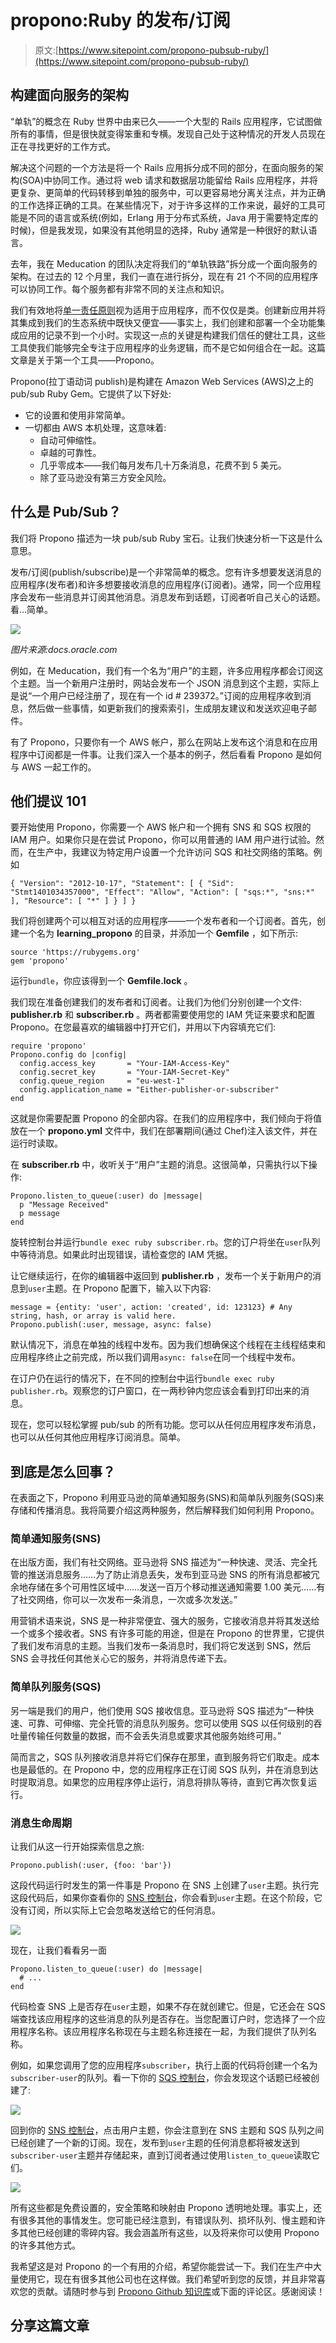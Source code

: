 # propono:Ruby 的发布/订阅

> 原文:[https://www.sitepoint.com/propono-pubsub-ruby/](https://www.sitepoint.com/propono-pubsub-ruby/)

## 构建面向服务的架构

“单轨”的概念在 Ruby 世界中由来已久——一个大型的 Rails 应用程序，它试图做所有的事情，但是很快就变得笨重和专横。发现自己处于这种情况的开发人员现在正在寻找更好的工作方式。

解决这个问题的一个方法是将一个 Rails 应用拆分成不同的部分，在面向服务的架构(SOA)中协同工作。通过将 web 请求和数据层功能留给 Rails 应用程序，并将更复杂、更简单的代码转移到单独的服务中，可以更容易地分离关注点，并为正确的工作选择正确的工具。在某些情况下，对于许多这样的工作来说，最好的工具可能是不同的语言或系统(例如，Erlang 用于分布式系统，Java 用于需要特定库的时候)，但是我发现，如果没有其他明显的选择，Ruby 通常是一种很好的默认语言。

去年，我在 Meducation 的团队决定将我们的“单轨铁路”拆分成一个面向服务的架构。在过去的 12 个月里，我们一直在进行拆分，现在有 21 个不同的应用程序可以协同工作。每个服务都有非常不同的关注点和知识。

我们有效地将[单一责任原则](https://en.wikipedia.org/wiki/Single_responsibility_principle)视为适用于应用程序，而不仅仅是类。创建新应用并将其集成到我们的生态系统中既快又便宜——事实上，我们创建和部署一个全功能集成应用的记录不到一个小时。实现这一点的关键是构建我们信任的健壮工具，这些工具使我们能够完全专注于应用程序的业务逻辑，而不是它如何组合在一起。这篇文章是关于第一个工具——Propono。

Propono(拉丁语动词 publish)是构建在 Amazon Web Services (AWS)之上的 pub/sub Ruby Gem。它提供了以下好处:

*   它的设置和使用非常简单。
*   一切都由 AWS 本机处理，这意味着:
    *   自动可伸缩性。
    *   卓越的可靠性。
    *   几乎零成本——我们每月发布几十万条消息，花费不到 5 美元。
    *   除了亚马逊没有第三方安全风险。

## 什么是 Pub/Sub？

我们将 Propono 描述为一块 pub/sub Ruby 宝石。让我们快速分析一下这是什么意思。

发布/订阅(publish/subscribe)是一个非常简单的概念。您有许多想要发送消息的应用程序(发布者)和许多想要接收消息的应用程序(订阅者)。通常，同一个应用程序会发布一些消息并订阅其他消息。消息发布到话题，订阅者听自己关心的话题。看…简单。

![](../Images/4ec257ee7303070210955da1cae357b1.png)

*图片来源:docs.oracle.com*

例如，在 Meducation，我们有一个名为“用户”的主题，许多应用程序都会订阅这个主题。当一个新用户注册时，网站会发布一个 JSON 消息到这个主题，实际上是说“一个用户已经注册了，现在有一个 id # 239372。”订阅的应用程序收到消息，然后做一些事情，如更新我们的搜索索引，生成朋友建议和发送欢迎电子邮件。

有了 Propono，只要你有一个 AWS 帐户，那么在网站上发布这个消息和在应用程序中订阅都是一件事。让我们深入一个基本的例子，然后看看 Propono 是如何与 AWS 一起工作的。

## 他们提议 101

要开始使用 Propono，你需要一个 AWS 帐户和一个拥有 SNS 和 SQS 权限的 IAM 用户。如果你只是在尝试 Propono，你可以用普通的 IAM 用户进行试验。然而，在生产中，我建议为特定用户设置一个允许访问 SQS 和社交网络的策略。例如

```
{ "Version": "2012-10-17", "Statement": [ { "Sid": "Stmt1401034357000", "Effect": "Allow", "Action": [ "sqs:*", "sns:*" ], "Resource": [ "*" ] } ] }
```

我们将创建两个可以相互对话的应用程序——一个发布者和一个订阅者。首先，创建一个名为 **learning_propono** 的目录，并添加一个 **Gemfile** ，如下所示:

```
source 'https://rubygems.org'
gem 'propono'
```

运行`bundle`，你应该得到一个 **Gemfile.lock** 。

我们现在准备创建我们的发布者和订阅者。让我们为他们分别创建一个文件: **publisher.rb** 和 **subscriber.rb** 。两者都需要使用您的 IAM 凭证来要求和配置 Propono。在您最喜欢的编辑器中打开它们，并用以下内容填充它们:

```
require 'propono'
Propono.config do |config|
  config.access_key       = "Your-IAM-Access-Key"
  config.secret_key       = "Your-IAM-Secret-Key"
  config.queue_region     = "eu-west-1"
  config.application_name = "Either-publisher-or-subscriber"
end
```

这就是你需要配置 Propono 的全部内容。在我们的应用程序中，我们倾向于将值放在一个 **propono.yml** 文件中，我们在部署期间(通过 Chef)注入该文件，并在运行时读取。

在 **subscriber.rb** 中，收听关于“用户”主题的消息。这很简单，只需执行以下操作:

```
Propono.listen_to_queue(:user) do |message|
  p "Message Received"
  p message
end
```

旋转控制台并运行`bundle exec ruby subscriber.rb`。您的订户将坐在`user`队列中等待消息。如果此时出现错误，请检查您的 IAM 凭据。

让它继续运行，在你的编辑器中返回到 **publisher.rb** ，发布一个关于新用户的消息到`user`主题。在 Propono 配置下，输入以下内容:

```
message = {entity: 'user', action: 'created', id: 123123} # Any string, hash, or array is valid here.
Propono.publish(:user, message, async: false)
```

默认情况下，消息在单独的线程中发布。因为我们想确保这个线程在主线程结束和应用程序终止之前完成，所以我们调用`async: false`在同一个线程中发布。

在订户仍在运行的情况下，在不同的控制台中运行`bundle exec ruby publisher.rb`。观察您的订户窗口，在一两秒钟内您应该会看到打印出来的消息。

现在，您可以轻松掌握 pub/sub 的所有功能。您可以从任何应用程序发布消息，也可以从任何其他应用程序订阅消息。简单。

## 到底是怎么回事？

在表面之下，Propono 利用亚马逊的简单通知服务(SNS)和简单队列服务(SQS)来存储和传播消息。我将简要介绍这两种服务，然后解释我们如何利用 Propono。

### 简单通知服务(SNS)

在出版方面，我们有社交网络。亚马逊将 SNS 描述为“一种快速、灵活、完全托管的推送消息服务……为了防止消息丢失，发布到亚马逊 SNS 的所有消息都被冗余地存储在多个可用性区域中……发送一百万个移动推送通知需要 1.00 美元……有了社交网络，你可以一次发布一条消息，一次或多次发送。”

用营销术语来说，SNS 是一种非常便宜、强大的服务，它接收消息并将其发送给一个或多个接收者。SNS 有许多可能的用途，但是在 Propono 的世界里，它提供了我们发布消息的主题。当我们发布一条消息时，我们将它发送到 SNS，然后 SNS 会寻找任何其他关心它的服务，并将消息传递下去。

### 简单队列服务(SQS)

另一端是我们的用户，他们使用 SQS 接收信息。亚马逊将 SQS 描述为“一种快速、可靠、可伸缩、完全托管的消息队列服务。您可以使用 SQS 以任何级别的吞吐量传输任何数量的数据，而不会丢失消息或要求其他服务始终可用。”

简而言之，SQS 队列接收消息并将它们保存在那里，直到服务将它们取走。成本也是最低的。在 Propono 中，您的应用程序正在订阅 SQS 队列，并在消息到达时提取消息。如果您的应用程序停止运行，消息将排队等待，直到它再次恢复运行。

### 消息生命周期

让我们从这一行开始探索信息之旅:

```
Propono.publish(:user, {foo: 'bar'})
```

这段代码运行时发生的第一件事是 Propono 在 SNS 上创建了`user`主题。执行完这段代码后，如果你查看你的 [SNS 控制台](https://eu-west-1.console.aws.amazon.com/sns/home)，你会看到`user`主题。在这个阶段，它没有订阅，所以实际上它会忽略发送给它的任何消息。

![](../Images/74b705fc3a9b9eb25a249991c65b03f4.png)

现在，让我们看看另一面

```
Propono.listen_to_queue(:user) do |message|
  # ...
end
```

代码检查 SNS 上是否存在`user`主题，如果不存在就创建它。但是，它还会在 SQS 端查找该应用程序的这些消息的队列是否存在。当您配置订户时，您选择了一个应用程序名称。该应用程序名称现在与主题名称连接在一起，为我们提供了队列名称。

例如，如果您调用了您的应用程序`subscriber`，执行上面的代码将创建一个名为`subscriber-user`的队列。看一下你的 [SQS 控制台](https://eu-west-1.console.aws.amazon.com/sqs/home)，你会发现这个话题已经被创建了:

![](../Images/3da5096af15fffaaeed6f4266b82869d.png)

回到你的 [SNS 控制台](https://eu-west-1.console.aws.amazon.com/sns/home)，点击用户主题，你会注意到在 SNS 主题和 SQS 队列之间已经创建了一个新的订阅。现在，发布到`user`主题的任何消息都将被发送到`subscriber-user`主题并存储起来，直到订阅者通过使用`listen_to_queue`读取它们。

![](../Images/ecfad5930ab7a8a0a7d4d8aac6753a8d.png)

所有这些都是免费设置的，安全策略和映射由 Propono 透明地处理。事实上，还有很多其他的事情发生。您可能已经注意到，有错误队列、损坏队列、慢主题和许多其他已经创建的零碎内容。我会涵盖所有这些，以及将来你可以使用 Propono 的许多其他方式。

我希望这是对 Propono 的一个有用的介绍，希望你能尝试一下。我们在生产中大量使用它，现在有很多其他公司也在这样做。我们希望听到您的反馈，并且非常喜欢您的贡献。请随时参与到 [Propono Github 知识库](https://github.com/meducation/propono)或下面的评论区。感谢阅读！

## 分享这篇文章